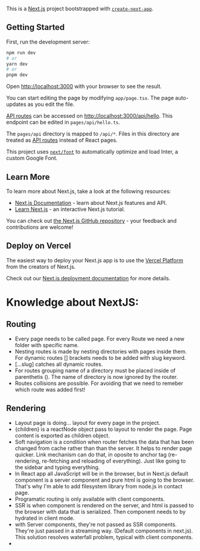 This is a [Next.js](https://nextjs.org/) project bootstrapped with [`create-next-app`](https://github.com/vercel/next.js/tree/canary/packages/create-next-app).

## Getting Started

First, run the development server:

```bash
npm run dev
# or
yarn dev
# or
pnpm dev
```

Open [http://localhost:3000](http://localhost:3000) with your browser to see the result.

You can start editing the page by modifying `app/page.tsx`. The page auto-updates as you edit the file.

[API routes](https://nextjs.org/docs/api-routes/introduction) can be accessed on [http://localhost:3000/api/hello](http://localhost:3000/api/hello). This endpoint can be edited in `pages/api/hello.ts`.

The `pages/api` directory is mapped to `/api/*`. Files in this directory are treated as [API routes](https://nextjs.org/docs/api-routes/introduction) instead of React pages.

This project uses [`next/font`](https://nextjs.org/docs/basic-features/font-optimization) to automatically optimize and load Inter, a custom Google Font.

## Learn More

To learn more about Next.js, take a look at the following resources:

- [Next.js Documentation](https://nextjs.org/docs) - learn about Next.js features and API.
- [Learn Next.js](https://nextjs.org/learn) - an interactive Next.js tutorial.

You can check out [the Next.js GitHub repository](https://github.com/vercel/next.js/) - your feedback and contributions are welcome!

## Deploy on Vercel

The easiest way to deploy your Next.js app is to use the [Vercel Platform](https://vercel.com/new?utm_medium=default-template&filter=next.js&utm_source=create-next-app&utm_campaign=create-next-app-readme) from the creators of Next.js.

Check out our [Next.js deployment documentation](https://nextjs.org/docs/deployment) for more details.

# Knowledge about NextJS:
## Routing
- Every page needs to be called page. For every Route we need a new folder with specific name.
- Nesting routes is made by nesting directories with pages inside them. For dynamic routes [] brackets needs to be added with slug keyword. 
- [...slug] catches all dynamic routes. 
- For routes grouping name of a directory must be placed inside of parenthetis (). The name of directory is now ignored by the router.
- Routes collisions are possible. For avoiding that we need to remeber which route was added first!
## Rendering
- Layout page is doing... layout for every page in the project.
- {children} is a reactNode object pass to layout to render the page. Page content is exported as children object.
- Soft navigation is a condition when router fetches the data that has been changed from cache rather than than the server. It helps to render page quicker. Link mechanism can do that, in oposite to anchor tag (re-rendering, re-fetching and reloading of everything). Just like going to the sidebar and typing everything.
- In React app all JavaScript will be in the browser, but in Next.js default component is a server component and pure html is going to the browser. That's why I'm able to add filesystem library from node.js in contact page.
- Programatic routing is only available with client components.
- SSR is when component is rendered on the server, and html is passed to the browser with data that is serialized. Then component needs to by hydrated in client mode.
- with Server components, they're not passed as SSR components. They're just passed in a streaming way. (Default components in next.js). This solution resolves waterfall problem, typical with client components.
- 
